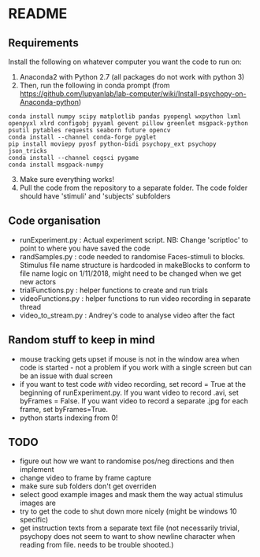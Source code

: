 # README

## Requirements
Install the following on whatever computer you want the code to run on:

1. Anaconda2 with Python 2.7 (all packages do not work with python 3)
2. Then, run the following in conda prompt (from https://github.com/lupyanlab/lab-computer/wiki/Install-psychopy-on-Anaconda-python)
 ```
 conda install numpy scipy matplotlib pandas pyopengl wxpython lxml openpyxl xlrd configobj pyyaml gevent pillow greenlet msgpack-python psutil pytables requests seaborn future opencv
 conda install --channel conda-forge pyglet
 pip install moviepy pyosf python-bidi psychopy_ext psychopy json_tricks
 conda install --channel cogsci pygame
 conda install msgpack-numpy
 ```
3. Make sure everything works!
4. Pull the code from the repository to a separate folder. The code folder should have 'stimuli' and 'subjects' subfolders

## Code organisation
* runExperiment.py : Actual experiment script. NB: Change 'scriptloc' to point to where you have saved the code
* randSamples.py : code needed to randomise Faces-stimuli to blocks. Stimulus file name structure is hardcoded in makeBlocks to conform to file name logic on 1/11/2018, might need to be changed when we get new actors
* trialFunctions.py : helper functions to create and run trials
* videoFunctions.py : helper functions to run video recording in separate thread
* video_to_stream.py : Andrey's code to analyse video after the fact

## Random stuff to keep in mind
* mouse tracking gets upset if mouse is not in the window area when code is started - not a problem if you work with a single screen but can be an issue with dual screen
* if you want to test code *with* video recording, set record = True at the beginning of runExperiment.py. If you want video to record .avi, set byFrames = False. If you want video to record a separate .jpg for each frame, set byFrames=True.
* python starts indexing from 0!

## TODO
* figure out how we want to randomise pos/neg directions and then implement
* change video to frame by frame capture
* make sure sub folders don't get overriden
* select good example images and mask them the way actual stimulus images are
* try to get the code to shut down more nicely (might be windows 10 specific)
* get instruction texts from a separate text file (not necessarily trivial, psychopy does not seem to want to show newline character when reading from file. needs to be trouble shooted.)

